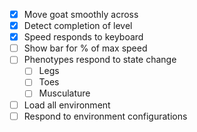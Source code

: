 - [x] Move goat smoothly across
- [x] Detect completion of level
- [x] Speed responds to keyboard
- [ ] Show bar for % of max speed
- [ ] Phenotypes respond to state change
  - [ ] Legs
  - [ ] Toes
  - [ ] Musculature
- [ ] Load all environment
- [ ] Respond to environment configurations
